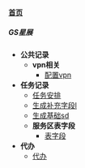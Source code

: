 
#### [首页](?file=home-首页)

##### GS星展
- **公共记录**
    - **vpn相关**
        - [配置vpn](?file=003-GS星展/01-公共记录/02-vpn相关/01-配置vpn "配置vpn")
- **任务记录**
    - [任务安排](?file=003-GS星展/02-任务记录/01-任务安排 "任务安排")
    - [生成补充字段l](?file=003-GS星展/02-任务记录/02-生成补充字段l "生成补充字段l")
    - [生成基础sd](?file=003-GS星展/02-任务记录/03-生成基础sd "生成基础sd")
    - **服务区表字段**
        - [表字段](?file=003-GS星展/02-任务记录/04-服务区表字段/01-表字段 "表字段")
- **代办**
    - [代办](?file=003-GS星展/03-代办/01-代办 "代办")
